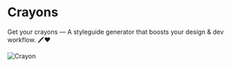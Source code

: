 # Crayons
Get your crayons — A styleguide generator that boosts your design & dev workflow. 🖍❤️

![Crayon](https://user-images.githubusercontent.com/19285811/37267041-51ca00f0-2601-11e8-894d-0da2369976ca.png)
